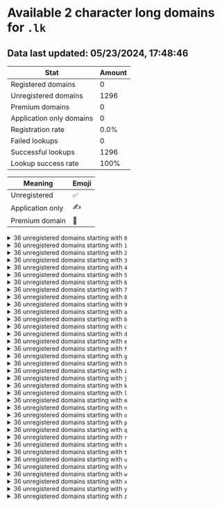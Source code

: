 # Available 2 character long domains for `.lk`

## Data last updated: 05/23/2024, 17:48:46

|Stat|Amount|
|--|--|
|Registered domains|0|
|Unregistered domains|1296|
|Premium domains|0|
|Application only domains|0|
|Registration rate|0.0%|
|Failed lookups|0|
|Successful lookups|1296|
|Lookup success rate|100%|


|Meaning|Emoji|
|--|--|
|Unregistered|:white_check_mark:|
|Application only|:writing_hand:|
|Premium domain|:gem:|

<details>
<summary>36 unregistered domains starting with <bold><code>0</code></bold></summary>

|Type|Domain|
|--|--|
|:white_check_mark:|`00.lk`|
|:white_check_mark:|`01.lk`|
|:white_check_mark:|`02.lk`|
|:white_check_mark:|`03.lk`|
|:white_check_mark:|`04.lk`|
|:white_check_mark:|`05.lk`|
|:white_check_mark:|`06.lk`|
|:white_check_mark:|`07.lk`|
|:white_check_mark:|`08.lk`|
|:white_check_mark:|`09.lk`|
|:white_check_mark:|`0a.lk`|
|:white_check_mark:|`0b.lk`|
|:white_check_mark:|`0c.lk`|
|:white_check_mark:|`0d.lk`|
|:white_check_mark:|`0e.lk`|
|:white_check_mark:|`0f.lk`|
|:white_check_mark:|`0g.lk`|
|:white_check_mark:|`0h.lk`|
|:white_check_mark:|`0i.lk`|
|:white_check_mark:|`0j.lk`|
|:white_check_mark:|`0k.lk`|
|:white_check_mark:|`0l.lk`|
|:white_check_mark:|`0m.lk`|
|:white_check_mark:|`0n.lk`|
|:white_check_mark:|`0o.lk`|
|:white_check_mark:|`0p.lk`|
|:white_check_mark:|`0q.lk`|
|:white_check_mark:|`0r.lk`|
|:white_check_mark:|`0s.lk`|
|:white_check_mark:|`0t.lk`|
|:white_check_mark:|`0u.lk`|
|:white_check_mark:|`0v.lk`|
|:white_check_mark:|`0w.lk`|
|:white_check_mark:|`0x.lk`|
|:white_check_mark:|`0y.lk`|
|:white_check_mark:|`0z.lk`|
</details>
<details>
<summary>36 unregistered domains starting with <bold><code>1</code></bold></summary>

|Type|Domain|
|--|--|
|:white_check_mark:|`10.lk`|
|:white_check_mark:|`11.lk`|
|:white_check_mark:|`12.lk`|
|:white_check_mark:|`13.lk`|
|:white_check_mark:|`14.lk`|
|:white_check_mark:|`15.lk`|
|:white_check_mark:|`16.lk`|
|:white_check_mark:|`17.lk`|
|:white_check_mark:|`18.lk`|
|:white_check_mark:|`19.lk`|
|:white_check_mark:|`1a.lk`|
|:white_check_mark:|`1b.lk`|
|:white_check_mark:|`1c.lk`|
|:white_check_mark:|`1d.lk`|
|:white_check_mark:|`1e.lk`|
|:white_check_mark:|`1f.lk`|
|:white_check_mark:|`1g.lk`|
|:white_check_mark:|`1h.lk`|
|:white_check_mark:|`1i.lk`|
|:white_check_mark:|`1j.lk`|
|:white_check_mark:|`1k.lk`|
|:white_check_mark:|`1l.lk`|
|:white_check_mark:|`1m.lk`|
|:white_check_mark:|`1n.lk`|
|:white_check_mark:|`1o.lk`|
|:white_check_mark:|`1p.lk`|
|:white_check_mark:|`1q.lk`|
|:white_check_mark:|`1r.lk`|
|:white_check_mark:|`1s.lk`|
|:white_check_mark:|`1t.lk`|
|:white_check_mark:|`1u.lk`|
|:white_check_mark:|`1v.lk`|
|:white_check_mark:|`1w.lk`|
|:white_check_mark:|`1x.lk`|
|:white_check_mark:|`1y.lk`|
|:white_check_mark:|`1z.lk`|
</details>
<details>
<summary>36 unregistered domains starting with <bold><code>2</code></bold></summary>

|Type|Domain|
|--|--|
|:white_check_mark:|`20.lk`|
|:white_check_mark:|`21.lk`|
|:white_check_mark:|`22.lk`|
|:white_check_mark:|`23.lk`|
|:white_check_mark:|`24.lk`|
|:white_check_mark:|`25.lk`|
|:white_check_mark:|`26.lk`|
|:white_check_mark:|`27.lk`|
|:white_check_mark:|`28.lk`|
|:white_check_mark:|`29.lk`|
|:white_check_mark:|`2a.lk`|
|:white_check_mark:|`2b.lk`|
|:white_check_mark:|`2c.lk`|
|:white_check_mark:|`2d.lk`|
|:white_check_mark:|`2e.lk`|
|:white_check_mark:|`2f.lk`|
|:white_check_mark:|`2g.lk`|
|:white_check_mark:|`2h.lk`|
|:white_check_mark:|`2i.lk`|
|:white_check_mark:|`2j.lk`|
|:white_check_mark:|`2k.lk`|
|:white_check_mark:|`2l.lk`|
|:white_check_mark:|`2m.lk`|
|:white_check_mark:|`2n.lk`|
|:white_check_mark:|`2o.lk`|
|:white_check_mark:|`2p.lk`|
|:white_check_mark:|`2q.lk`|
|:white_check_mark:|`2r.lk`|
|:white_check_mark:|`2s.lk`|
|:white_check_mark:|`2t.lk`|
|:white_check_mark:|`2u.lk`|
|:white_check_mark:|`2v.lk`|
|:white_check_mark:|`2w.lk`|
|:white_check_mark:|`2x.lk`|
|:white_check_mark:|`2y.lk`|
|:white_check_mark:|`2z.lk`|
</details>
<details>
<summary>36 unregistered domains starting with <bold><code>3</code></bold></summary>

|Type|Domain|
|--|--|
|:white_check_mark:|`30.lk`|
|:white_check_mark:|`31.lk`|
|:white_check_mark:|`32.lk`|
|:white_check_mark:|`33.lk`|
|:white_check_mark:|`34.lk`|
|:white_check_mark:|`35.lk`|
|:white_check_mark:|`36.lk`|
|:white_check_mark:|`37.lk`|
|:white_check_mark:|`38.lk`|
|:white_check_mark:|`39.lk`|
|:white_check_mark:|`3a.lk`|
|:white_check_mark:|`3b.lk`|
|:white_check_mark:|`3c.lk`|
|:white_check_mark:|`3d.lk`|
|:white_check_mark:|`3e.lk`|
|:white_check_mark:|`3f.lk`|
|:white_check_mark:|`3g.lk`|
|:white_check_mark:|`3h.lk`|
|:white_check_mark:|`3i.lk`|
|:white_check_mark:|`3j.lk`|
|:white_check_mark:|`3k.lk`|
|:white_check_mark:|`3l.lk`|
|:white_check_mark:|`3m.lk`|
|:white_check_mark:|`3n.lk`|
|:white_check_mark:|`3o.lk`|
|:white_check_mark:|`3p.lk`|
|:white_check_mark:|`3q.lk`|
|:white_check_mark:|`3r.lk`|
|:white_check_mark:|`3s.lk`|
|:white_check_mark:|`3t.lk`|
|:white_check_mark:|`3u.lk`|
|:white_check_mark:|`3v.lk`|
|:white_check_mark:|`3w.lk`|
|:white_check_mark:|`3x.lk`|
|:white_check_mark:|`3y.lk`|
|:white_check_mark:|`3z.lk`|
</details>
<details>
<summary>36 unregistered domains starting with <bold><code>4</code></bold></summary>

|Type|Domain|
|--|--|
|:white_check_mark:|`40.lk`|
|:white_check_mark:|`41.lk`|
|:white_check_mark:|`42.lk`|
|:white_check_mark:|`43.lk`|
|:white_check_mark:|`44.lk`|
|:white_check_mark:|`45.lk`|
|:white_check_mark:|`46.lk`|
|:white_check_mark:|`47.lk`|
|:white_check_mark:|`48.lk`|
|:white_check_mark:|`49.lk`|
|:white_check_mark:|`4a.lk`|
|:white_check_mark:|`4b.lk`|
|:white_check_mark:|`4c.lk`|
|:white_check_mark:|`4d.lk`|
|:white_check_mark:|`4e.lk`|
|:white_check_mark:|`4f.lk`|
|:white_check_mark:|`4g.lk`|
|:white_check_mark:|`4h.lk`|
|:white_check_mark:|`4i.lk`|
|:white_check_mark:|`4j.lk`|
|:white_check_mark:|`4k.lk`|
|:white_check_mark:|`4l.lk`|
|:white_check_mark:|`4m.lk`|
|:white_check_mark:|`4n.lk`|
|:white_check_mark:|`4o.lk`|
|:white_check_mark:|`4p.lk`|
|:white_check_mark:|`4q.lk`|
|:white_check_mark:|`4r.lk`|
|:white_check_mark:|`4s.lk`|
|:white_check_mark:|`4t.lk`|
|:white_check_mark:|`4u.lk`|
|:white_check_mark:|`4v.lk`|
|:white_check_mark:|`4w.lk`|
|:white_check_mark:|`4x.lk`|
|:white_check_mark:|`4y.lk`|
|:white_check_mark:|`4z.lk`|
</details>
<details>
<summary>36 unregistered domains starting with <bold><code>5</code></bold></summary>

|Type|Domain|
|--|--|
|:white_check_mark:|`50.lk`|
|:white_check_mark:|`51.lk`|
|:white_check_mark:|`52.lk`|
|:white_check_mark:|`53.lk`|
|:white_check_mark:|`54.lk`|
|:white_check_mark:|`55.lk`|
|:white_check_mark:|`56.lk`|
|:white_check_mark:|`57.lk`|
|:white_check_mark:|`58.lk`|
|:white_check_mark:|`59.lk`|
|:white_check_mark:|`5a.lk`|
|:white_check_mark:|`5b.lk`|
|:white_check_mark:|`5c.lk`|
|:white_check_mark:|`5d.lk`|
|:white_check_mark:|`5e.lk`|
|:white_check_mark:|`5f.lk`|
|:white_check_mark:|`5g.lk`|
|:white_check_mark:|`5h.lk`|
|:white_check_mark:|`5i.lk`|
|:white_check_mark:|`5j.lk`|
|:white_check_mark:|`5k.lk`|
|:white_check_mark:|`5l.lk`|
|:white_check_mark:|`5m.lk`|
|:white_check_mark:|`5n.lk`|
|:white_check_mark:|`5o.lk`|
|:white_check_mark:|`5p.lk`|
|:white_check_mark:|`5q.lk`|
|:white_check_mark:|`5r.lk`|
|:white_check_mark:|`5s.lk`|
|:white_check_mark:|`5t.lk`|
|:white_check_mark:|`5u.lk`|
|:white_check_mark:|`5v.lk`|
|:white_check_mark:|`5w.lk`|
|:white_check_mark:|`5x.lk`|
|:white_check_mark:|`5y.lk`|
|:white_check_mark:|`5z.lk`|
</details>
<details>
<summary>36 unregistered domains starting with <bold><code>6</code></bold></summary>

|Type|Domain|
|--|--|
|:white_check_mark:|`60.lk`|
|:white_check_mark:|`61.lk`|
|:white_check_mark:|`62.lk`|
|:white_check_mark:|`63.lk`|
|:white_check_mark:|`64.lk`|
|:white_check_mark:|`65.lk`|
|:white_check_mark:|`66.lk`|
|:white_check_mark:|`67.lk`|
|:white_check_mark:|`68.lk`|
|:white_check_mark:|`69.lk`|
|:white_check_mark:|`6a.lk`|
|:white_check_mark:|`6b.lk`|
|:white_check_mark:|`6c.lk`|
|:white_check_mark:|`6d.lk`|
|:white_check_mark:|`6e.lk`|
|:white_check_mark:|`6f.lk`|
|:white_check_mark:|`6g.lk`|
|:white_check_mark:|`6h.lk`|
|:white_check_mark:|`6i.lk`|
|:white_check_mark:|`6j.lk`|
|:white_check_mark:|`6k.lk`|
|:white_check_mark:|`6l.lk`|
|:white_check_mark:|`6m.lk`|
|:white_check_mark:|`6n.lk`|
|:white_check_mark:|`6o.lk`|
|:white_check_mark:|`6p.lk`|
|:white_check_mark:|`6q.lk`|
|:white_check_mark:|`6r.lk`|
|:white_check_mark:|`6s.lk`|
|:white_check_mark:|`6t.lk`|
|:white_check_mark:|`6u.lk`|
|:white_check_mark:|`6v.lk`|
|:white_check_mark:|`6w.lk`|
|:white_check_mark:|`6x.lk`|
|:white_check_mark:|`6y.lk`|
|:white_check_mark:|`6z.lk`|
</details>
<details>
<summary>36 unregistered domains starting with <bold><code>7</code></bold></summary>

|Type|Domain|
|--|--|
|:white_check_mark:|`70.lk`|
|:white_check_mark:|`71.lk`|
|:white_check_mark:|`72.lk`|
|:white_check_mark:|`73.lk`|
|:white_check_mark:|`74.lk`|
|:white_check_mark:|`75.lk`|
|:white_check_mark:|`76.lk`|
|:white_check_mark:|`77.lk`|
|:white_check_mark:|`78.lk`|
|:white_check_mark:|`79.lk`|
|:white_check_mark:|`7a.lk`|
|:white_check_mark:|`7b.lk`|
|:white_check_mark:|`7c.lk`|
|:white_check_mark:|`7d.lk`|
|:white_check_mark:|`7e.lk`|
|:white_check_mark:|`7f.lk`|
|:white_check_mark:|`7g.lk`|
|:white_check_mark:|`7h.lk`|
|:white_check_mark:|`7i.lk`|
|:white_check_mark:|`7j.lk`|
|:white_check_mark:|`7k.lk`|
|:white_check_mark:|`7l.lk`|
|:white_check_mark:|`7m.lk`|
|:white_check_mark:|`7n.lk`|
|:white_check_mark:|`7o.lk`|
|:white_check_mark:|`7p.lk`|
|:white_check_mark:|`7q.lk`|
|:white_check_mark:|`7r.lk`|
|:white_check_mark:|`7s.lk`|
|:white_check_mark:|`7t.lk`|
|:white_check_mark:|`7u.lk`|
|:white_check_mark:|`7v.lk`|
|:white_check_mark:|`7w.lk`|
|:white_check_mark:|`7x.lk`|
|:white_check_mark:|`7y.lk`|
|:white_check_mark:|`7z.lk`|
</details>
<details>
<summary>36 unregistered domains starting with <bold><code>8</code></bold></summary>

|Type|Domain|
|--|--|
|:white_check_mark:|`80.lk`|
|:white_check_mark:|`81.lk`|
|:white_check_mark:|`82.lk`|
|:white_check_mark:|`83.lk`|
|:white_check_mark:|`84.lk`|
|:white_check_mark:|`85.lk`|
|:white_check_mark:|`86.lk`|
|:white_check_mark:|`87.lk`|
|:white_check_mark:|`88.lk`|
|:white_check_mark:|`89.lk`|
|:white_check_mark:|`8a.lk`|
|:white_check_mark:|`8b.lk`|
|:white_check_mark:|`8c.lk`|
|:white_check_mark:|`8d.lk`|
|:white_check_mark:|`8e.lk`|
|:white_check_mark:|`8f.lk`|
|:white_check_mark:|`8g.lk`|
|:white_check_mark:|`8h.lk`|
|:white_check_mark:|`8i.lk`|
|:white_check_mark:|`8j.lk`|
|:white_check_mark:|`8k.lk`|
|:white_check_mark:|`8l.lk`|
|:white_check_mark:|`8m.lk`|
|:white_check_mark:|`8n.lk`|
|:white_check_mark:|`8o.lk`|
|:white_check_mark:|`8p.lk`|
|:white_check_mark:|`8q.lk`|
|:white_check_mark:|`8r.lk`|
|:white_check_mark:|`8s.lk`|
|:white_check_mark:|`8t.lk`|
|:white_check_mark:|`8u.lk`|
|:white_check_mark:|`8v.lk`|
|:white_check_mark:|`8w.lk`|
|:white_check_mark:|`8x.lk`|
|:white_check_mark:|`8y.lk`|
|:white_check_mark:|`8z.lk`|
</details>
<details>
<summary>36 unregistered domains starting with <bold><code>9</code></bold></summary>

|Type|Domain|
|--|--|
|:white_check_mark:|`90.lk`|
|:white_check_mark:|`91.lk`|
|:white_check_mark:|`92.lk`|
|:white_check_mark:|`93.lk`|
|:white_check_mark:|`94.lk`|
|:white_check_mark:|`95.lk`|
|:white_check_mark:|`96.lk`|
|:white_check_mark:|`97.lk`|
|:white_check_mark:|`98.lk`|
|:white_check_mark:|`99.lk`|
|:white_check_mark:|`9a.lk`|
|:white_check_mark:|`9b.lk`|
|:white_check_mark:|`9c.lk`|
|:white_check_mark:|`9d.lk`|
|:white_check_mark:|`9e.lk`|
|:white_check_mark:|`9f.lk`|
|:white_check_mark:|`9g.lk`|
|:white_check_mark:|`9h.lk`|
|:white_check_mark:|`9i.lk`|
|:white_check_mark:|`9j.lk`|
|:white_check_mark:|`9k.lk`|
|:white_check_mark:|`9l.lk`|
|:white_check_mark:|`9m.lk`|
|:white_check_mark:|`9n.lk`|
|:white_check_mark:|`9o.lk`|
|:white_check_mark:|`9p.lk`|
|:white_check_mark:|`9q.lk`|
|:white_check_mark:|`9r.lk`|
|:white_check_mark:|`9s.lk`|
|:white_check_mark:|`9t.lk`|
|:white_check_mark:|`9u.lk`|
|:white_check_mark:|`9v.lk`|
|:white_check_mark:|`9w.lk`|
|:white_check_mark:|`9x.lk`|
|:white_check_mark:|`9y.lk`|
|:white_check_mark:|`9z.lk`|
</details>
<details>
<summary>36 unregistered domains starting with <bold><code>a</code></bold></summary>

|Type|Domain|
|--|--|
|:white_check_mark:|`a0.lk`|
|:white_check_mark:|`a1.lk`|
|:white_check_mark:|`a2.lk`|
|:white_check_mark:|`a3.lk`|
|:white_check_mark:|`a4.lk`|
|:white_check_mark:|`a5.lk`|
|:white_check_mark:|`a6.lk`|
|:white_check_mark:|`a7.lk`|
|:white_check_mark:|`a8.lk`|
|:white_check_mark:|`a9.lk`|
|:white_check_mark:|`aa.lk`|
|:white_check_mark:|`ab.lk`|
|:white_check_mark:|`ac.lk`|
|:white_check_mark:|`ad.lk`|
|:white_check_mark:|`ae.lk`|
|:white_check_mark:|`af.lk`|
|:white_check_mark:|`ag.lk`|
|:white_check_mark:|`ah.lk`|
|:white_check_mark:|`ai.lk`|
|:white_check_mark:|`aj.lk`|
|:white_check_mark:|`ak.lk`|
|:white_check_mark:|`al.lk`|
|:white_check_mark:|`am.lk`|
|:white_check_mark:|`an.lk`|
|:white_check_mark:|`ao.lk`|
|:white_check_mark:|`ap.lk`|
|:white_check_mark:|`aq.lk`|
|:white_check_mark:|`ar.lk`|
|:white_check_mark:|`as.lk`|
|:white_check_mark:|`at.lk`|
|:white_check_mark:|`au.lk`|
|:white_check_mark:|`av.lk`|
|:white_check_mark:|`aw.lk`|
|:white_check_mark:|`ax.lk`|
|:white_check_mark:|`ay.lk`|
|:white_check_mark:|`az.lk`|
</details>
<details>
<summary>36 unregistered domains starting with <bold><code>b</code></bold></summary>

|Type|Domain|
|--|--|
|:white_check_mark:|`b0.lk`|
|:white_check_mark:|`b1.lk`|
|:white_check_mark:|`b2.lk`|
|:white_check_mark:|`b3.lk`|
|:white_check_mark:|`b4.lk`|
|:white_check_mark:|`b5.lk`|
|:white_check_mark:|`b6.lk`|
|:white_check_mark:|`b7.lk`|
|:white_check_mark:|`b8.lk`|
|:white_check_mark:|`b9.lk`|
|:white_check_mark:|`ba.lk`|
|:white_check_mark:|`bb.lk`|
|:white_check_mark:|`bc.lk`|
|:white_check_mark:|`bd.lk`|
|:white_check_mark:|`be.lk`|
|:white_check_mark:|`bf.lk`|
|:white_check_mark:|`bg.lk`|
|:white_check_mark:|`bh.lk`|
|:white_check_mark:|`bi.lk`|
|:white_check_mark:|`bj.lk`|
|:white_check_mark:|`bk.lk`|
|:white_check_mark:|`bl.lk`|
|:white_check_mark:|`bm.lk`|
|:white_check_mark:|`bn.lk`|
|:white_check_mark:|`bo.lk`|
|:white_check_mark:|`bp.lk`|
|:white_check_mark:|`bq.lk`|
|:white_check_mark:|`br.lk`|
|:white_check_mark:|`bs.lk`|
|:white_check_mark:|`bt.lk`|
|:white_check_mark:|`bu.lk`|
|:white_check_mark:|`bv.lk`|
|:white_check_mark:|`bw.lk`|
|:white_check_mark:|`bx.lk`|
|:white_check_mark:|`by.lk`|
|:white_check_mark:|`bz.lk`|
</details>
<details>
<summary>36 unregistered domains starting with <bold><code>c</code></bold></summary>

|Type|Domain|
|--|--|
|:white_check_mark:|`c0.lk`|
|:white_check_mark:|`c1.lk`|
|:white_check_mark:|`c2.lk`|
|:white_check_mark:|`c3.lk`|
|:white_check_mark:|`c4.lk`|
|:white_check_mark:|`c5.lk`|
|:white_check_mark:|`c6.lk`|
|:white_check_mark:|`c7.lk`|
|:white_check_mark:|`c8.lk`|
|:white_check_mark:|`c9.lk`|
|:white_check_mark:|`ca.lk`|
|:white_check_mark:|`cb.lk`|
|:white_check_mark:|`cc.lk`|
|:white_check_mark:|`cd.lk`|
|:white_check_mark:|`ce.lk`|
|:white_check_mark:|`cf.lk`|
|:white_check_mark:|`cg.lk`|
|:white_check_mark:|`ch.lk`|
|:white_check_mark:|`ci.lk`|
|:white_check_mark:|`cj.lk`|
|:white_check_mark:|`ck.lk`|
|:white_check_mark:|`cl.lk`|
|:white_check_mark:|`cm.lk`|
|:white_check_mark:|`cn.lk`|
|:white_check_mark:|`co.lk`|
|:white_check_mark:|`cp.lk`|
|:white_check_mark:|`cq.lk`|
|:white_check_mark:|`cr.lk`|
|:white_check_mark:|`cs.lk`|
|:white_check_mark:|`ct.lk`|
|:white_check_mark:|`cu.lk`|
|:white_check_mark:|`cv.lk`|
|:white_check_mark:|`cw.lk`|
|:white_check_mark:|`cx.lk`|
|:white_check_mark:|`cy.lk`|
|:white_check_mark:|`cz.lk`|
</details>
<details>
<summary>36 unregistered domains starting with <bold><code>d</code></bold></summary>

|Type|Domain|
|--|--|
|:white_check_mark:|`d0.lk`|
|:white_check_mark:|`d1.lk`|
|:white_check_mark:|`d2.lk`|
|:white_check_mark:|`d3.lk`|
|:white_check_mark:|`d4.lk`|
|:white_check_mark:|`d5.lk`|
|:white_check_mark:|`d6.lk`|
|:white_check_mark:|`d7.lk`|
|:white_check_mark:|`d8.lk`|
|:white_check_mark:|`d9.lk`|
|:white_check_mark:|`da.lk`|
|:white_check_mark:|`db.lk`|
|:white_check_mark:|`dc.lk`|
|:white_check_mark:|`dd.lk`|
|:white_check_mark:|`de.lk`|
|:white_check_mark:|`df.lk`|
|:white_check_mark:|`dg.lk`|
|:white_check_mark:|`dh.lk`|
|:white_check_mark:|`di.lk`|
|:white_check_mark:|`dj.lk`|
|:white_check_mark:|`dk.lk`|
|:white_check_mark:|`dl.lk`|
|:white_check_mark:|`dm.lk`|
|:white_check_mark:|`dn.lk`|
|:white_check_mark:|`do.lk`|
|:white_check_mark:|`dp.lk`|
|:white_check_mark:|`dq.lk`|
|:white_check_mark:|`dr.lk`|
|:white_check_mark:|`ds.lk`|
|:white_check_mark:|`dt.lk`|
|:white_check_mark:|`du.lk`|
|:white_check_mark:|`dv.lk`|
|:white_check_mark:|`dw.lk`|
|:white_check_mark:|`dx.lk`|
|:white_check_mark:|`dy.lk`|
|:white_check_mark:|`dz.lk`|
</details>
<details>
<summary>36 unregistered domains starting with <bold><code>e</code></bold></summary>

|Type|Domain|
|--|--|
|:white_check_mark:|`e0.lk`|
|:white_check_mark:|`e1.lk`|
|:white_check_mark:|`e2.lk`|
|:white_check_mark:|`e3.lk`|
|:white_check_mark:|`e4.lk`|
|:white_check_mark:|`e5.lk`|
|:white_check_mark:|`e6.lk`|
|:white_check_mark:|`e7.lk`|
|:white_check_mark:|`e8.lk`|
|:white_check_mark:|`e9.lk`|
|:white_check_mark:|`ea.lk`|
|:white_check_mark:|`eb.lk`|
|:white_check_mark:|`ec.lk`|
|:white_check_mark:|`ed.lk`|
|:white_check_mark:|`ee.lk`|
|:white_check_mark:|`ef.lk`|
|:white_check_mark:|`eg.lk`|
|:white_check_mark:|`eh.lk`|
|:white_check_mark:|`ei.lk`|
|:white_check_mark:|`ej.lk`|
|:white_check_mark:|`ek.lk`|
|:white_check_mark:|`el.lk`|
|:white_check_mark:|`em.lk`|
|:white_check_mark:|`en.lk`|
|:white_check_mark:|`eo.lk`|
|:white_check_mark:|`ep.lk`|
|:white_check_mark:|`eq.lk`|
|:white_check_mark:|`er.lk`|
|:white_check_mark:|`es.lk`|
|:white_check_mark:|`et.lk`|
|:white_check_mark:|`eu.lk`|
|:white_check_mark:|`ev.lk`|
|:white_check_mark:|`ew.lk`|
|:white_check_mark:|`ex.lk`|
|:white_check_mark:|`ey.lk`|
|:white_check_mark:|`ez.lk`|
</details>
<details>
<summary>36 unregistered domains starting with <bold><code>f</code></bold></summary>

|Type|Domain|
|--|--|
|:white_check_mark:|`f0.lk`|
|:white_check_mark:|`f1.lk`|
|:white_check_mark:|`f2.lk`|
|:white_check_mark:|`f3.lk`|
|:white_check_mark:|`f4.lk`|
|:white_check_mark:|`f5.lk`|
|:white_check_mark:|`f6.lk`|
|:white_check_mark:|`f7.lk`|
|:white_check_mark:|`f8.lk`|
|:white_check_mark:|`f9.lk`|
|:white_check_mark:|`fa.lk`|
|:white_check_mark:|`fb.lk`|
|:white_check_mark:|`fc.lk`|
|:white_check_mark:|`fd.lk`|
|:white_check_mark:|`fe.lk`|
|:white_check_mark:|`ff.lk`|
|:white_check_mark:|`fg.lk`|
|:white_check_mark:|`fh.lk`|
|:white_check_mark:|`fi.lk`|
|:white_check_mark:|`fj.lk`|
|:white_check_mark:|`fk.lk`|
|:white_check_mark:|`fl.lk`|
|:white_check_mark:|`fm.lk`|
|:white_check_mark:|`fn.lk`|
|:white_check_mark:|`fo.lk`|
|:white_check_mark:|`fp.lk`|
|:white_check_mark:|`fq.lk`|
|:white_check_mark:|`fr.lk`|
|:white_check_mark:|`fs.lk`|
|:white_check_mark:|`ft.lk`|
|:white_check_mark:|`fu.lk`|
|:white_check_mark:|`fv.lk`|
|:white_check_mark:|`fw.lk`|
|:white_check_mark:|`fx.lk`|
|:white_check_mark:|`fy.lk`|
|:white_check_mark:|`fz.lk`|
</details>
<details>
<summary>36 unregistered domains starting with <bold><code>g</code></bold></summary>

|Type|Domain|
|--|--|
|:white_check_mark:|`g0.lk`|
|:white_check_mark:|`g1.lk`|
|:white_check_mark:|`g2.lk`|
|:white_check_mark:|`g3.lk`|
|:white_check_mark:|`g4.lk`|
|:white_check_mark:|`g5.lk`|
|:white_check_mark:|`g6.lk`|
|:white_check_mark:|`g7.lk`|
|:white_check_mark:|`g8.lk`|
|:white_check_mark:|`g9.lk`|
|:white_check_mark:|`ga.lk`|
|:white_check_mark:|`gb.lk`|
|:white_check_mark:|`gc.lk`|
|:white_check_mark:|`gd.lk`|
|:white_check_mark:|`ge.lk`|
|:white_check_mark:|`gf.lk`|
|:white_check_mark:|`gg.lk`|
|:white_check_mark:|`gh.lk`|
|:white_check_mark:|`gi.lk`|
|:white_check_mark:|`gj.lk`|
|:white_check_mark:|`gk.lk`|
|:white_check_mark:|`gl.lk`|
|:white_check_mark:|`gm.lk`|
|:white_check_mark:|`gn.lk`|
|:white_check_mark:|`go.lk`|
|:white_check_mark:|`gp.lk`|
|:white_check_mark:|`gq.lk`|
|:white_check_mark:|`gr.lk`|
|:white_check_mark:|`gs.lk`|
|:white_check_mark:|`gt.lk`|
|:white_check_mark:|`gu.lk`|
|:white_check_mark:|`gv.lk`|
|:white_check_mark:|`gw.lk`|
|:white_check_mark:|`gx.lk`|
|:white_check_mark:|`gy.lk`|
|:white_check_mark:|`gz.lk`|
</details>
<details>
<summary>36 unregistered domains starting with <bold><code>h</code></bold></summary>

|Type|Domain|
|--|--|
|:white_check_mark:|`h0.lk`|
|:white_check_mark:|`h1.lk`|
|:white_check_mark:|`h2.lk`|
|:white_check_mark:|`h3.lk`|
|:white_check_mark:|`h4.lk`|
|:white_check_mark:|`h5.lk`|
|:white_check_mark:|`h6.lk`|
|:white_check_mark:|`h7.lk`|
|:white_check_mark:|`h8.lk`|
|:white_check_mark:|`h9.lk`|
|:white_check_mark:|`ha.lk`|
|:white_check_mark:|`hb.lk`|
|:white_check_mark:|`hc.lk`|
|:white_check_mark:|`hd.lk`|
|:white_check_mark:|`he.lk`|
|:white_check_mark:|`hf.lk`|
|:white_check_mark:|`hg.lk`|
|:white_check_mark:|`hh.lk`|
|:white_check_mark:|`hi.lk`|
|:white_check_mark:|`hj.lk`|
|:white_check_mark:|`hk.lk`|
|:white_check_mark:|`hl.lk`|
|:white_check_mark:|`hm.lk`|
|:white_check_mark:|`hn.lk`|
|:white_check_mark:|`ho.lk`|
|:white_check_mark:|`hp.lk`|
|:white_check_mark:|`hq.lk`|
|:white_check_mark:|`hr.lk`|
|:white_check_mark:|`hs.lk`|
|:white_check_mark:|`ht.lk`|
|:white_check_mark:|`hu.lk`|
|:white_check_mark:|`hv.lk`|
|:white_check_mark:|`hw.lk`|
|:white_check_mark:|`hx.lk`|
|:white_check_mark:|`hy.lk`|
|:white_check_mark:|`hz.lk`|
</details>
<details>
<summary>36 unregistered domains starting with <bold><code>i</code></bold></summary>

|Type|Domain|
|--|--|
|:white_check_mark:|`i0.lk`|
|:white_check_mark:|`i1.lk`|
|:white_check_mark:|`i2.lk`|
|:white_check_mark:|`i3.lk`|
|:white_check_mark:|`i4.lk`|
|:white_check_mark:|`i5.lk`|
|:white_check_mark:|`i6.lk`|
|:white_check_mark:|`i7.lk`|
|:white_check_mark:|`i8.lk`|
|:white_check_mark:|`i9.lk`|
|:white_check_mark:|`ia.lk`|
|:white_check_mark:|`ib.lk`|
|:white_check_mark:|`ic.lk`|
|:white_check_mark:|`id.lk`|
|:white_check_mark:|`ie.lk`|
|:white_check_mark:|`if.lk`|
|:white_check_mark:|`ig.lk`|
|:white_check_mark:|`ih.lk`|
|:white_check_mark:|`ii.lk`|
|:white_check_mark:|`ij.lk`|
|:white_check_mark:|`ik.lk`|
|:white_check_mark:|`il.lk`|
|:white_check_mark:|`im.lk`|
|:white_check_mark:|`in.lk`|
|:white_check_mark:|`io.lk`|
|:white_check_mark:|`ip.lk`|
|:white_check_mark:|`iq.lk`|
|:white_check_mark:|`ir.lk`|
|:white_check_mark:|`is.lk`|
|:white_check_mark:|`it.lk`|
|:white_check_mark:|`iu.lk`|
|:white_check_mark:|`iv.lk`|
|:white_check_mark:|`iw.lk`|
|:white_check_mark:|`ix.lk`|
|:white_check_mark:|`iy.lk`|
|:white_check_mark:|`iz.lk`|
</details>
<details>
<summary>36 unregistered domains starting with <bold><code>j</code></bold></summary>

|Type|Domain|
|--|--|
|:white_check_mark:|`j0.lk`|
|:white_check_mark:|`j1.lk`|
|:white_check_mark:|`j2.lk`|
|:white_check_mark:|`j3.lk`|
|:white_check_mark:|`j4.lk`|
|:white_check_mark:|`j5.lk`|
|:white_check_mark:|`j6.lk`|
|:white_check_mark:|`j7.lk`|
|:white_check_mark:|`j8.lk`|
|:white_check_mark:|`j9.lk`|
|:white_check_mark:|`ja.lk`|
|:white_check_mark:|`jb.lk`|
|:white_check_mark:|`jc.lk`|
|:white_check_mark:|`jd.lk`|
|:white_check_mark:|`je.lk`|
|:white_check_mark:|`jf.lk`|
|:white_check_mark:|`jg.lk`|
|:white_check_mark:|`jh.lk`|
|:white_check_mark:|`ji.lk`|
|:white_check_mark:|`jj.lk`|
|:white_check_mark:|`jk.lk`|
|:white_check_mark:|`jl.lk`|
|:white_check_mark:|`jm.lk`|
|:white_check_mark:|`jn.lk`|
|:white_check_mark:|`jo.lk`|
|:white_check_mark:|`jp.lk`|
|:white_check_mark:|`jq.lk`|
|:white_check_mark:|`jr.lk`|
|:white_check_mark:|`js.lk`|
|:white_check_mark:|`jt.lk`|
|:white_check_mark:|`ju.lk`|
|:white_check_mark:|`jv.lk`|
|:white_check_mark:|`jw.lk`|
|:white_check_mark:|`jx.lk`|
|:white_check_mark:|`jy.lk`|
|:white_check_mark:|`jz.lk`|
</details>
<details>
<summary>36 unregistered domains starting with <bold><code>k</code></bold></summary>

|Type|Domain|
|--|--|
|:white_check_mark:|`k0.lk`|
|:white_check_mark:|`k1.lk`|
|:white_check_mark:|`k2.lk`|
|:white_check_mark:|`k3.lk`|
|:white_check_mark:|`k4.lk`|
|:white_check_mark:|`k5.lk`|
|:white_check_mark:|`k6.lk`|
|:white_check_mark:|`k7.lk`|
|:white_check_mark:|`k8.lk`|
|:white_check_mark:|`k9.lk`|
|:white_check_mark:|`ka.lk`|
|:white_check_mark:|`kb.lk`|
|:white_check_mark:|`kc.lk`|
|:white_check_mark:|`kd.lk`|
|:white_check_mark:|`ke.lk`|
|:white_check_mark:|`kf.lk`|
|:white_check_mark:|`kg.lk`|
|:white_check_mark:|`kh.lk`|
|:white_check_mark:|`ki.lk`|
|:white_check_mark:|`kj.lk`|
|:white_check_mark:|`kk.lk`|
|:white_check_mark:|`kl.lk`|
|:white_check_mark:|`km.lk`|
|:white_check_mark:|`kn.lk`|
|:white_check_mark:|`ko.lk`|
|:white_check_mark:|`kp.lk`|
|:white_check_mark:|`kq.lk`|
|:white_check_mark:|`kr.lk`|
|:white_check_mark:|`ks.lk`|
|:white_check_mark:|`kt.lk`|
|:white_check_mark:|`ku.lk`|
|:white_check_mark:|`kv.lk`|
|:white_check_mark:|`kw.lk`|
|:white_check_mark:|`kx.lk`|
|:white_check_mark:|`ky.lk`|
|:white_check_mark:|`kz.lk`|
</details>
<details>
<summary>36 unregistered domains starting with <bold><code>l</code></bold></summary>

|Type|Domain|
|--|--|
|:white_check_mark:|`l0.lk`|
|:white_check_mark:|`l1.lk`|
|:white_check_mark:|`l2.lk`|
|:white_check_mark:|`l3.lk`|
|:white_check_mark:|`l4.lk`|
|:white_check_mark:|`l5.lk`|
|:white_check_mark:|`l6.lk`|
|:white_check_mark:|`l7.lk`|
|:white_check_mark:|`l8.lk`|
|:white_check_mark:|`l9.lk`|
|:white_check_mark:|`la.lk`|
|:white_check_mark:|`lb.lk`|
|:white_check_mark:|`lc.lk`|
|:white_check_mark:|`ld.lk`|
|:white_check_mark:|`le.lk`|
|:white_check_mark:|`lf.lk`|
|:white_check_mark:|`lg.lk`|
|:white_check_mark:|`lh.lk`|
|:white_check_mark:|`li.lk`|
|:white_check_mark:|`lj.lk`|
|:white_check_mark:|`lk.lk`|
|:white_check_mark:|`ll.lk`|
|:white_check_mark:|`lm.lk`|
|:white_check_mark:|`ln.lk`|
|:white_check_mark:|`lo.lk`|
|:white_check_mark:|`lp.lk`|
|:white_check_mark:|`lq.lk`|
|:white_check_mark:|`lr.lk`|
|:white_check_mark:|`ls.lk`|
|:white_check_mark:|`lt.lk`|
|:white_check_mark:|`lu.lk`|
|:white_check_mark:|`lv.lk`|
|:white_check_mark:|`lw.lk`|
|:white_check_mark:|`lx.lk`|
|:white_check_mark:|`ly.lk`|
|:white_check_mark:|`lz.lk`|
</details>
<details>
<summary>36 unregistered domains starting with <bold><code>m</code></bold></summary>

|Type|Domain|
|--|--|
|:white_check_mark:|`m0.lk`|
|:white_check_mark:|`m1.lk`|
|:white_check_mark:|`m2.lk`|
|:white_check_mark:|`m3.lk`|
|:white_check_mark:|`m4.lk`|
|:white_check_mark:|`m5.lk`|
|:white_check_mark:|`m6.lk`|
|:white_check_mark:|`m7.lk`|
|:white_check_mark:|`m8.lk`|
|:white_check_mark:|`m9.lk`|
|:white_check_mark:|`ma.lk`|
|:white_check_mark:|`mb.lk`|
|:white_check_mark:|`mc.lk`|
|:white_check_mark:|`md.lk`|
|:white_check_mark:|`me.lk`|
|:white_check_mark:|`mf.lk`|
|:white_check_mark:|`mg.lk`|
|:white_check_mark:|`mh.lk`|
|:white_check_mark:|`mi.lk`|
|:white_check_mark:|`mj.lk`|
|:white_check_mark:|`mk.lk`|
|:white_check_mark:|`ml.lk`|
|:white_check_mark:|`mm.lk`|
|:white_check_mark:|`mn.lk`|
|:white_check_mark:|`mo.lk`|
|:white_check_mark:|`mp.lk`|
|:white_check_mark:|`mq.lk`|
|:white_check_mark:|`mr.lk`|
|:white_check_mark:|`ms.lk`|
|:white_check_mark:|`mt.lk`|
|:white_check_mark:|`mu.lk`|
|:white_check_mark:|`mv.lk`|
|:white_check_mark:|`mw.lk`|
|:white_check_mark:|`mx.lk`|
|:white_check_mark:|`my.lk`|
|:white_check_mark:|`mz.lk`|
</details>
<details>
<summary>36 unregistered domains starting with <bold><code>n</code></bold></summary>

|Type|Domain|
|--|--|
|:white_check_mark:|`n0.lk`|
|:white_check_mark:|`n1.lk`|
|:white_check_mark:|`n2.lk`|
|:white_check_mark:|`n3.lk`|
|:white_check_mark:|`n4.lk`|
|:white_check_mark:|`n5.lk`|
|:white_check_mark:|`n6.lk`|
|:white_check_mark:|`n7.lk`|
|:white_check_mark:|`n8.lk`|
|:white_check_mark:|`n9.lk`|
|:white_check_mark:|`na.lk`|
|:white_check_mark:|`nb.lk`|
|:white_check_mark:|`nc.lk`|
|:white_check_mark:|`nd.lk`|
|:white_check_mark:|`ne.lk`|
|:white_check_mark:|`nf.lk`|
|:white_check_mark:|`ng.lk`|
|:white_check_mark:|`nh.lk`|
|:white_check_mark:|`ni.lk`|
|:white_check_mark:|`nj.lk`|
|:white_check_mark:|`nk.lk`|
|:white_check_mark:|`nl.lk`|
|:white_check_mark:|`nm.lk`|
|:white_check_mark:|`nn.lk`|
|:white_check_mark:|`no.lk`|
|:white_check_mark:|`np.lk`|
|:white_check_mark:|`nq.lk`|
|:white_check_mark:|`nr.lk`|
|:white_check_mark:|`ns.lk`|
|:white_check_mark:|`nt.lk`|
|:white_check_mark:|`nu.lk`|
|:white_check_mark:|`nv.lk`|
|:white_check_mark:|`nw.lk`|
|:white_check_mark:|`nx.lk`|
|:white_check_mark:|`ny.lk`|
|:white_check_mark:|`nz.lk`|
</details>
<details>
<summary>36 unregistered domains starting with <bold><code>o</code></bold></summary>

|Type|Domain|
|--|--|
|:white_check_mark:|`o0.lk`|
|:white_check_mark:|`o1.lk`|
|:white_check_mark:|`o2.lk`|
|:white_check_mark:|`o3.lk`|
|:white_check_mark:|`o4.lk`|
|:white_check_mark:|`o5.lk`|
|:white_check_mark:|`o6.lk`|
|:white_check_mark:|`o7.lk`|
|:white_check_mark:|`o8.lk`|
|:white_check_mark:|`o9.lk`|
|:white_check_mark:|`oa.lk`|
|:white_check_mark:|`ob.lk`|
|:white_check_mark:|`oc.lk`|
|:white_check_mark:|`od.lk`|
|:white_check_mark:|`oe.lk`|
|:white_check_mark:|`of.lk`|
|:white_check_mark:|`og.lk`|
|:white_check_mark:|`oh.lk`|
|:white_check_mark:|`oi.lk`|
|:white_check_mark:|`oj.lk`|
|:white_check_mark:|`ok.lk`|
|:white_check_mark:|`ol.lk`|
|:white_check_mark:|`om.lk`|
|:white_check_mark:|`on.lk`|
|:white_check_mark:|`oo.lk`|
|:white_check_mark:|`op.lk`|
|:white_check_mark:|`oq.lk`|
|:white_check_mark:|`or.lk`|
|:white_check_mark:|`os.lk`|
|:white_check_mark:|`ot.lk`|
|:white_check_mark:|`ou.lk`|
|:white_check_mark:|`ov.lk`|
|:white_check_mark:|`ow.lk`|
|:white_check_mark:|`ox.lk`|
|:white_check_mark:|`oy.lk`|
|:white_check_mark:|`oz.lk`|
</details>
<details>
<summary>36 unregistered domains starting with <bold><code>p</code></bold></summary>

|Type|Domain|
|--|--|
|:white_check_mark:|`p0.lk`|
|:white_check_mark:|`p1.lk`|
|:white_check_mark:|`p2.lk`|
|:white_check_mark:|`p3.lk`|
|:white_check_mark:|`p4.lk`|
|:white_check_mark:|`p5.lk`|
|:white_check_mark:|`p6.lk`|
|:white_check_mark:|`p7.lk`|
|:white_check_mark:|`p8.lk`|
|:white_check_mark:|`p9.lk`|
|:white_check_mark:|`pa.lk`|
|:white_check_mark:|`pb.lk`|
|:white_check_mark:|`pc.lk`|
|:white_check_mark:|`pd.lk`|
|:white_check_mark:|`pe.lk`|
|:white_check_mark:|`pf.lk`|
|:white_check_mark:|`pg.lk`|
|:white_check_mark:|`ph.lk`|
|:white_check_mark:|`pi.lk`|
|:white_check_mark:|`pj.lk`|
|:white_check_mark:|`pk.lk`|
|:white_check_mark:|`pl.lk`|
|:white_check_mark:|`pm.lk`|
|:white_check_mark:|`pn.lk`|
|:white_check_mark:|`po.lk`|
|:white_check_mark:|`pp.lk`|
|:white_check_mark:|`pq.lk`|
|:white_check_mark:|`pr.lk`|
|:white_check_mark:|`ps.lk`|
|:white_check_mark:|`pt.lk`|
|:white_check_mark:|`pu.lk`|
|:white_check_mark:|`pv.lk`|
|:white_check_mark:|`pw.lk`|
|:white_check_mark:|`px.lk`|
|:white_check_mark:|`py.lk`|
|:white_check_mark:|`pz.lk`|
</details>
<details>
<summary>36 unregistered domains starting with <bold><code>q</code></bold></summary>

|Type|Domain|
|--|--|
|:white_check_mark:|`q0.lk`|
|:white_check_mark:|`q1.lk`|
|:white_check_mark:|`q2.lk`|
|:white_check_mark:|`q3.lk`|
|:white_check_mark:|`q4.lk`|
|:white_check_mark:|`q5.lk`|
|:white_check_mark:|`q6.lk`|
|:white_check_mark:|`q7.lk`|
|:white_check_mark:|`q8.lk`|
|:white_check_mark:|`q9.lk`|
|:white_check_mark:|`qa.lk`|
|:white_check_mark:|`qb.lk`|
|:white_check_mark:|`qc.lk`|
|:white_check_mark:|`qd.lk`|
|:white_check_mark:|`qe.lk`|
|:white_check_mark:|`qf.lk`|
|:white_check_mark:|`qg.lk`|
|:white_check_mark:|`qh.lk`|
|:white_check_mark:|`qi.lk`|
|:white_check_mark:|`qj.lk`|
|:white_check_mark:|`qk.lk`|
|:white_check_mark:|`ql.lk`|
|:white_check_mark:|`qm.lk`|
|:white_check_mark:|`qn.lk`|
|:white_check_mark:|`qo.lk`|
|:white_check_mark:|`qp.lk`|
|:white_check_mark:|`qq.lk`|
|:white_check_mark:|`qr.lk`|
|:white_check_mark:|`qs.lk`|
|:white_check_mark:|`qt.lk`|
|:white_check_mark:|`qu.lk`|
|:white_check_mark:|`qv.lk`|
|:white_check_mark:|`qw.lk`|
|:white_check_mark:|`qx.lk`|
|:white_check_mark:|`qy.lk`|
|:white_check_mark:|`qz.lk`|
</details>
<details>
<summary>36 unregistered domains starting with <bold><code>r</code></bold></summary>

|Type|Domain|
|--|--|
|:white_check_mark:|`r0.lk`|
|:white_check_mark:|`r1.lk`|
|:white_check_mark:|`r2.lk`|
|:white_check_mark:|`r3.lk`|
|:white_check_mark:|`r4.lk`|
|:white_check_mark:|`r5.lk`|
|:white_check_mark:|`r6.lk`|
|:white_check_mark:|`r7.lk`|
|:white_check_mark:|`r8.lk`|
|:white_check_mark:|`r9.lk`|
|:white_check_mark:|`ra.lk`|
|:white_check_mark:|`rb.lk`|
|:white_check_mark:|`rc.lk`|
|:white_check_mark:|`rd.lk`|
|:white_check_mark:|`re.lk`|
|:white_check_mark:|`rf.lk`|
|:white_check_mark:|`rg.lk`|
|:white_check_mark:|`rh.lk`|
|:white_check_mark:|`ri.lk`|
|:white_check_mark:|`rj.lk`|
|:white_check_mark:|`rk.lk`|
|:white_check_mark:|`rl.lk`|
|:white_check_mark:|`rm.lk`|
|:white_check_mark:|`rn.lk`|
|:white_check_mark:|`ro.lk`|
|:white_check_mark:|`rp.lk`|
|:white_check_mark:|`rq.lk`|
|:white_check_mark:|`rr.lk`|
|:white_check_mark:|`rs.lk`|
|:white_check_mark:|`rt.lk`|
|:white_check_mark:|`ru.lk`|
|:white_check_mark:|`rv.lk`|
|:white_check_mark:|`rw.lk`|
|:white_check_mark:|`rx.lk`|
|:white_check_mark:|`ry.lk`|
|:white_check_mark:|`rz.lk`|
</details>
<details>
<summary>36 unregistered domains starting with <bold><code>s</code></bold></summary>

|Type|Domain|
|--|--|
|:white_check_mark:|`s0.lk`|
|:white_check_mark:|`s1.lk`|
|:white_check_mark:|`s2.lk`|
|:white_check_mark:|`s3.lk`|
|:white_check_mark:|`s4.lk`|
|:white_check_mark:|`s5.lk`|
|:white_check_mark:|`s6.lk`|
|:white_check_mark:|`s7.lk`|
|:white_check_mark:|`s8.lk`|
|:white_check_mark:|`s9.lk`|
|:white_check_mark:|`sa.lk`|
|:white_check_mark:|`sb.lk`|
|:white_check_mark:|`sc.lk`|
|:white_check_mark:|`sd.lk`|
|:white_check_mark:|`se.lk`|
|:white_check_mark:|`sf.lk`|
|:white_check_mark:|`sg.lk`|
|:white_check_mark:|`sh.lk`|
|:white_check_mark:|`si.lk`|
|:white_check_mark:|`sj.lk`|
|:white_check_mark:|`sk.lk`|
|:white_check_mark:|`sl.lk`|
|:white_check_mark:|`sm.lk`|
|:white_check_mark:|`sn.lk`|
|:white_check_mark:|`so.lk`|
|:white_check_mark:|`sp.lk`|
|:white_check_mark:|`sq.lk`|
|:white_check_mark:|`sr.lk`|
|:white_check_mark:|`ss.lk`|
|:white_check_mark:|`st.lk`|
|:white_check_mark:|`su.lk`|
|:white_check_mark:|`sv.lk`|
|:white_check_mark:|`sw.lk`|
|:white_check_mark:|`sx.lk`|
|:white_check_mark:|`sy.lk`|
|:white_check_mark:|`sz.lk`|
</details>
<details>
<summary>36 unregistered domains starting with <bold><code>t</code></bold></summary>

|Type|Domain|
|--|--|
|:white_check_mark:|`t0.lk`|
|:white_check_mark:|`t1.lk`|
|:white_check_mark:|`t2.lk`|
|:white_check_mark:|`t3.lk`|
|:white_check_mark:|`t4.lk`|
|:white_check_mark:|`t5.lk`|
|:white_check_mark:|`t6.lk`|
|:white_check_mark:|`t7.lk`|
|:white_check_mark:|`t8.lk`|
|:white_check_mark:|`t9.lk`|
|:white_check_mark:|`ta.lk`|
|:white_check_mark:|`tb.lk`|
|:white_check_mark:|`tc.lk`|
|:white_check_mark:|`td.lk`|
|:white_check_mark:|`te.lk`|
|:white_check_mark:|`tf.lk`|
|:white_check_mark:|`tg.lk`|
|:white_check_mark:|`th.lk`|
|:white_check_mark:|`ti.lk`|
|:white_check_mark:|`tj.lk`|
|:white_check_mark:|`tk.lk`|
|:white_check_mark:|`tl.lk`|
|:white_check_mark:|`tm.lk`|
|:white_check_mark:|`tn.lk`|
|:white_check_mark:|`to.lk`|
|:white_check_mark:|`tp.lk`|
|:white_check_mark:|`tq.lk`|
|:white_check_mark:|`tr.lk`|
|:white_check_mark:|`ts.lk`|
|:white_check_mark:|`tt.lk`|
|:white_check_mark:|`tu.lk`|
|:white_check_mark:|`tv.lk`|
|:white_check_mark:|`tw.lk`|
|:white_check_mark:|`tx.lk`|
|:white_check_mark:|`ty.lk`|
|:white_check_mark:|`tz.lk`|
</details>
<details>
<summary>36 unregistered domains starting with <bold><code>u</code></bold></summary>

|Type|Domain|
|--|--|
|:white_check_mark:|`u0.lk`|
|:white_check_mark:|`u1.lk`|
|:white_check_mark:|`u2.lk`|
|:white_check_mark:|`u3.lk`|
|:white_check_mark:|`u4.lk`|
|:white_check_mark:|`u5.lk`|
|:white_check_mark:|`u6.lk`|
|:white_check_mark:|`u7.lk`|
|:white_check_mark:|`u8.lk`|
|:white_check_mark:|`u9.lk`|
|:white_check_mark:|`ua.lk`|
|:white_check_mark:|`ub.lk`|
|:white_check_mark:|`uc.lk`|
|:white_check_mark:|`ud.lk`|
|:white_check_mark:|`ue.lk`|
|:white_check_mark:|`uf.lk`|
|:white_check_mark:|`ug.lk`|
|:white_check_mark:|`uh.lk`|
|:white_check_mark:|`ui.lk`|
|:white_check_mark:|`uj.lk`|
|:white_check_mark:|`uk.lk`|
|:white_check_mark:|`ul.lk`|
|:white_check_mark:|`um.lk`|
|:white_check_mark:|`un.lk`|
|:white_check_mark:|`uo.lk`|
|:white_check_mark:|`up.lk`|
|:white_check_mark:|`uq.lk`|
|:white_check_mark:|`ur.lk`|
|:white_check_mark:|`us.lk`|
|:white_check_mark:|`ut.lk`|
|:white_check_mark:|`uu.lk`|
|:white_check_mark:|`uv.lk`|
|:white_check_mark:|`uw.lk`|
|:white_check_mark:|`ux.lk`|
|:white_check_mark:|`uy.lk`|
|:white_check_mark:|`uz.lk`|
</details>
<details>
<summary>36 unregistered domains starting with <bold><code>v</code></bold></summary>

|Type|Domain|
|--|--|
|:white_check_mark:|`v0.lk`|
|:white_check_mark:|`v1.lk`|
|:white_check_mark:|`v2.lk`|
|:white_check_mark:|`v3.lk`|
|:white_check_mark:|`v4.lk`|
|:white_check_mark:|`v5.lk`|
|:white_check_mark:|`v6.lk`|
|:white_check_mark:|`v7.lk`|
|:white_check_mark:|`v8.lk`|
|:white_check_mark:|`v9.lk`|
|:white_check_mark:|`va.lk`|
|:white_check_mark:|`vb.lk`|
|:white_check_mark:|`vc.lk`|
|:white_check_mark:|`vd.lk`|
|:white_check_mark:|`ve.lk`|
|:white_check_mark:|`vf.lk`|
|:white_check_mark:|`vg.lk`|
|:white_check_mark:|`vh.lk`|
|:white_check_mark:|`vi.lk`|
|:white_check_mark:|`vj.lk`|
|:white_check_mark:|`vk.lk`|
|:white_check_mark:|`vl.lk`|
|:white_check_mark:|`vm.lk`|
|:white_check_mark:|`vn.lk`|
|:white_check_mark:|`vo.lk`|
|:white_check_mark:|`vp.lk`|
|:white_check_mark:|`vq.lk`|
|:white_check_mark:|`vr.lk`|
|:white_check_mark:|`vs.lk`|
|:white_check_mark:|`vt.lk`|
|:white_check_mark:|`vu.lk`|
|:white_check_mark:|`vv.lk`|
|:white_check_mark:|`vw.lk`|
|:white_check_mark:|`vx.lk`|
|:white_check_mark:|`vy.lk`|
|:white_check_mark:|`vz.lk`|
</details>
<details>
<summary>36 unregistered domains starting with <bold><code>w</code></bold></summary>

|Type|Domain|
|--|--|
|:white_check_mark:|`w0.lk`|
|:white_check_mark:|`w1.lk`|
|:white_check_mark:|`w2.lk`|
|:white_check_mark:|`w3.lk`|
|:white_check_mark:|`w4.lk`|
|:white_check_mark:|`w5.lk`|
|:white_check_mark:|`w6.lk`|
|:white_check_mark:|`w7.lk`|
|:white_check_mark:|`w8.lk`|
|:white_check_mark:|`w9.lk`|
|:white_check_mark:|`wa.lk`|
|:white_check_mark:|`wb.lk`|
|:white_check_mark:|`wc.lk`|
|:white_check_mark:|`wd.lk`|
|:white_check_mark:|`we.lk`|
|:white_check_mark:|`wf.lk`|
|:white_check_mark:|`wg.lk`|
|:white_check_mark:|`wh.lk`|
|:white_check_mark:|`wi.lk`|
|:white_check_mark:|`wj.lk`|
|:white_check_mark:|`wk.lk`|
|:white_check_mark:|`wl.lk`|
|:white_check_mark:|`wm.lk`|
|:white_check_mark:|`wn.lk`|
|:white_check_mark:|`wo.lk`|
|:white_check_mark:|`wp.lk`|
|:white_check_mark:|`wq.lk`|
|:white_check_mark:|`wr.lk`|
|:white_check_mark:|`ws.lk`|
|:white_check_mark:|`wt.lk`|
|:white_check_mark:|`wu.lk`|
|:white_check_mark:|`wv.lk`|
|:white_check_mark:|`ww.lk`|
|:white_check_mark:|`wx.lk`|
|:white_check_mark:|`wy.lk`|
|:white_check_mark:|`wz.lk`|
</details>
<details>
<summary>36 unregistered domains starting with <bold><code>x</code></bold></summary>

|Type|Domain|
|--|--|
|:white_check_mark:|`x0.lk`|
|:white_check_mark:|`x1.lk`|
|:white_check_mark:|`x2.lk`|
|:white_check_mark:|`x3.lk`|
|:white_check_mark:|`x4.lk`|
|:white_check_mark:|`x5.lk`|
|:white_check_mark:|`x6.lk`|
|:white_check_mark:|`x7.lk`|
|:white_check_mark:|`x8.lk`|
|:white_check_mark:|`x9.lk`|
|:white_check_mark:|`xa.lk`|
|:white_check_mark:|`xb.lk`|
|:white_check_mark:|`xc.lk`|
|:white_check_mark:|`xd.lk`|
|:white_check_mark:|`xe.lk`|
|:white_check_mark:|`xf.lk`|
|:white_check_mark:|`xg.lk`|
|:white_check_mark:|`xh.lk`|
|:white_check_mark:|`xi.lk`|
|:white_check_mark:|`xj.lk`|
|:white_check_mark:|`xk.lk`|
|:white_check_mark:|`xl.lk`|
|:white_check_mark:|`xm.lk`|
|:white_check_mark:|`xn.lk`|
|:white_check_mark:|`xo.lk`|
|:white_check_mark:|`xp.lk`|
|:white_check_mark:|`xq.lk`|
|:white_check_mark:|`xr.lk`|
|:white_check_mark:|`xs.lk`|
|:white_check_mark:|`xt.lk`|
|:white_check_mark:|`xu.lk`|
|:white_check_mark:|`xv.lk`|
|:white_check_mark:|`xw.lk`|
|:white_check_mark:|`xx.lk`|
|:white_check_mark:|`xy.lk`|
|:white_check_mark:|`xz.lk`|
</details>
<details>
<summary>36 unregistered domains starting with <bold><code>y</code></bold></summary>

|Type|Domain|
|--|--|
|:white_check_mark:|`y0.lk`|
|:white_check_mark:|`y1.lk`|
|:white_check_mark:|`y2.lk`|
|:white_check_mark:|`y3.lk`|
|:white_check_mark:|`y4.lk`|
|:white_check_mark:|`y5.lk`|
|:white_check_mark:|`y6.lk`|
|:white_check_mark:|`y7.lk`|
|:white_check_mark:|`y8.lk`|
|:white_check_mark:|`y9.lk`|
|:white_check_mark:|`ya.lk`|
|:white_check_mark:|`yb.lk`|
|:white_check_mark:|`yc.lk`|
|:white_check_mark:|`yd.lk`|
|:white_check_mark:|`ye.lk`|
|:white_check_mark:|`yf.lk`|
|:white_check_mark:|`yg.lk`|
|:white_check_mark:|`yh.lk`|
|:white_check_mark:|`yi.lk`|
|:white_check_mark:|`yj.lk`|
|:white_check_mark:|`yk.lk`|
|:white_check_mark:|`yl.lk`|
|:white_check_mark:|`ym.lk`|
|:white_check_mark:|`yn.lk`|
|:white_check_mark:|`yo.lk`|
|:white_check_mark:|`yp.lk`|
|:white_check_mark:|`yq.lk`|
|:white_check_mark:|`yr.lk`|
|:white_check_mark:|`ys.lk`|
|:white_check_mark:|`yt.lk`|
|:white_check_mark:|`yu.lk`|
|:white_check_mark:|`yv.lk`|
|:white_check_mark:|`yw.lk`|
|:white_check_mark:|`yx.lk`|
|:white_check_mark:|`yy.lk`|
|:white_check_mark:|`yz.lk`|
</details>
<details>
<summary>36 unregistered domains starting with <bold><code>z</code></bold></summary>

|Type|Domain|
|--|--|
|:white_check_mark:|`z0.lk`|
|:white_check_mark:|`z1.lk`|
|:white_check_mark:|`z2.lk`|
|:white_check_mark:|`z3.lk`|
|:white_check_mark:|`z4.lk`|
|:white_check_mark:|`z5.lk`|
|:white_check_mark:|`z6.lk`|
|:white_check_mark:|`z7.lk`|
|:white_check_mark:|`z8.lk`|
|:white_check_mark:|`z9.lk`|
|:white_check_mark:|`za.lk`|
|:white_check_mark:|`zb.lk`|
|:white_check_mark:|`zc.lk`|
|:white_check_mark:|`zd.lk`|
|:white_check_mark:|`ze.lk`|
|:white_check_mark:|`zf.lk`|
|:white_check_mark:|`zg.lk`|
|:white_check_mark:|`zh.lk`|
|:white_check_mark:|`zi.lk`|
|:white_check_mark:|`zj.lk`|
|:white_check_mark:|`zk.lk`|
|:white_check_mark:|`zl.lk`|
|:white_check_mark:|`zm.lk`|
|:white_check_mark:|`zn.lk`|
|:white_check_mark:|`zo.lk`|
|:white_check_mark:|`zp.lk`|
|:white_check_mark:|`zq.lk`|
|:white_check_mark:|`zr.lk`|
|:white_check_mark:|`zs.lk`|
|:white_check_mark:|`zt.lk`|
|:white_check_mark:|`zu.lk`|
|:white_check_mark:|`zv.lk`|
|:white_check_mark:|`zw.lk`|
|:white_check_mark:|`zx.lk`|
|:white_check_mark:|`zy.lk`|
|:white_check_mark:|`zz.lk`|
</details>